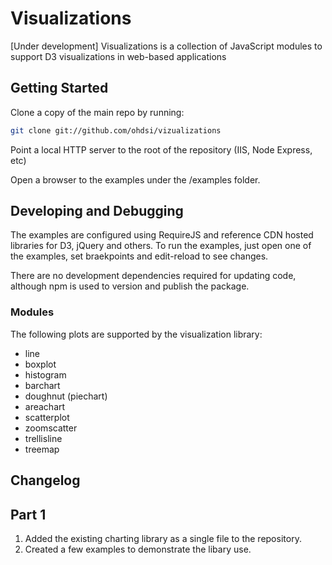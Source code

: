 Visualizations
==============

[Under development]  Visualizations is a collection of JavaScript modules to support D3 visualizations in web-based applications

Getting Started
---------------

Clone a copy of the main repo by running:

```bash
git clone git://github.com/ohdsi/vizualizations
```

Point a local HTTP server to the root of the repository (IIS, Node Express, etc)

Open a browser to the examples under the /examples folder.

Developing and Debugging
------------------------

The examples are configured using RequireJS and reference CDN hosted libraries for D3, jQuery and others.  To run the examples, just open one of the examples, set braekpoints and edit-reload to see changes.

There are no development dependencies required for updating code, although npm is used to version and publish the package.


### Modules

The following plots are supported by the visualization library:

- line
- boxplot
- histogram
- barchart
- doughnut (piechart)
- areachart
- scatterplot
- zoomscatter
- trellisline
- treemap

Changelog
---------

## Part 1

1. Added the existing charting library as a single file to the repository.
2. Created a few examples to demonstrate the libary use.


